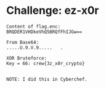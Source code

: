 # Challenge: ez-x0r
```text
Content of flag.enc: 
BRQDER1VHDkeVhQ5BRQfFhIJGw==

From Base64:
.....U.9.V.9.....	.

XOR Bruteforce:
Key = 66: crew{3z_x0r_crypto}


NOTE: I did this in Cyberchef.
```
